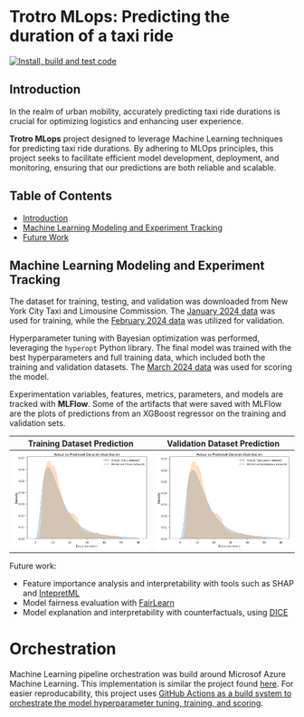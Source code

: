 # Trotro MLops: Predicting the duration of a taxi ride
[![Install, build and test code](https://github.com/kennedyopokuasare/trotro_mlops/actions/workflows/verify.yml/badge.svg)](https://github.com/kennedyopokuasare/trotro_mlops/actions/workflows/verify.yml)

## Introduction

In the realm of urban mobility, accurately predicting taxi ride durations is crucial for optimizing logistics and enhancing user experience.

**Trotro MLops** project designed to leverage Machine Learning techniques for predicting taxi ride durations. By adhering to MLOps principles, this project seeks to facilitate efficient model development, deployment, and monitoring, ensuring that our predictions are both reliable and scalable.

## Table of Contents
- [Introduction](#introduction)
- [Machine Learning Modeling and Experiment Tracking](#machine-learning-modeling-and-experiment-tracking)
- [Future Work](#future-work)



## Machine Learning Modeling and Experiment Tracking

The dataset for training, testing, and validation was downloaded from New York City Taxi and Limousine Commission. The [January 2024 data](https://d37ci6vzurychx.cloudfront.net/trip-data/yellow_tripdata_2024-01.parquet) was used for training, while the [February 2024 data](https://d37ci6vzurychx.cloudfront.net/trip-data/yellow_tripdata_2024-02.parquet) was utilized for validation.

Hyperparameter tuning with Bayesian optimization was performed, leveraging the `hyperopt` Python library. The final model was trained with the best hyperparameters and full training data, which included both the training and validation datasets. The [March 2024 data](https://d37ci6vzurychx.cloudfront.net/trip-data/yellow_tripdata_2024-03.parquet) was used for scoring the model.

Experimentation variables, features, metrics, parameters, and models are tracked with **MLFlow**. Some of the artifacts that were saved with MLFlow are the plots of predictions from an XGBoost regressor on the training and validation sets.

| Training Dataset Prediction | Validation Dataset Prediction |
|-----------------------------|-------------------------------|
| ![Training set prediction](./modeling/img/train_dist.png)  | ![Validation set prediction](./modeling/img/val_dist.png) |

Future work:

- Feature importance analysis and interpretability with tools such as  SHAP and [IntepretML](https://interpret.ml/)
- Model fairness evaluation with [FairLearn](https://fairlearn.org/)
- Model explanation and interpretability with counterfactuals, using [DICE](https://interpret.ml/DiCE/)

# Orchestration
Machine Learning pipeline orchestration was build around Microsof Azure Machine Learning. This implementation is similar the project found [here](https://github.com/kennedyopokuasare/Azure_datascience). For easier reproducability, this project uses [GitHub Actions as a build system to orchestrate the model hyperparameter tuning, training, and scoring](https://github.com/kennedyopokuasare/trotro_mlops/actions/workflows/verify.yml).
